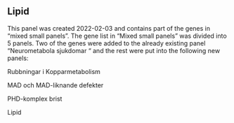 ## Lipid
This panel was created 2022-02-03 and contains part of the genes in “mixed small panels”. The gene list in “Mixed small panels” was divided into 5 panels. Two of the genes were added to the already existing panel “Neurometabola sjukdomar “ and the rest were put into the following new panels:

Rubbningar i Kopparmetabolism

MAD och MAD-liknande defekter

PHD-komplex brist

Lipid

